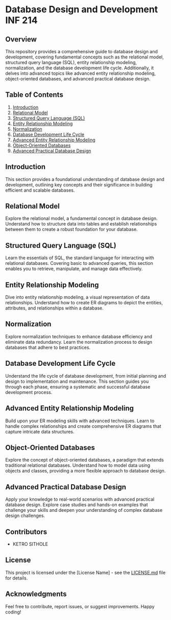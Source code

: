 
# Database Design and Development INF 214

## Overview

This repository provides a comprehensive guide to database design and development, covering fundamental concepts such as the relational model, structured query language (SQL), entity relationship modeling, normalization, and the database development life cycle. Additionally, it delves into advanced topics like advanced entity relationship modeling, object-oriented databases, and advanced practical database design.

## Table of Contents

1. [Introduction](#introduction)
2. [Relational Model](#relational-model)
3. [Structured Query Language (SQL)](#sql)
4. [Entity Relationship Modeling](#entity-relationship-modeling)
5. [Normalization](#normalization)
6. [Database Development Life Cycle](#database-development-life-cycle)
7. [Advanced Entity Relationship Modeling](#advanced-entity-relationship-modeling)
8. [Object-Oriented Databases](#object-oriented-databases)
9. [Advanced Practical Database Design](#advanced-practical-database-design)

## Introduction

This section provides a foundational understanding of database design and development, outlining key concepts and their significance in building efficient and scalable databases.

## Relational Model

Explore the relational model, a fundamental concept in database design. Understand how to structure data into tables and establish relationships between them to create a robust foundation for your database.

## Structured Query Language (SQL)

Learn the essentials of SQL, the standard language for interacting with relational databases. Covering basic to advanced queries, this section enables you to retrieve, manipulate, and manage data effectively.

## Entity Relationship Modeling

Dive into entity relationship modeling, a visual representation of data relationships. Understand how to create ER diagrams to depict the entities, attributes, and relationships within a database.

## Normalization

Explore normalization techniques to enhance database efficiency and eliminate data redundancy. Learn the normalization process to design databases that adhere to best practices.

## Database Development Life Cycle

Understand the life cycle of database development, from initial planning and design to implementation and maintenance. This section guides you through each phase, ensuring a systematic and successful database development process.

## Advanced Entity Relationship Modeling

Build upon your ER modeling skills with advanced techniques. Learn to handle complex relationships and create comprehensive ER diagrams that capture intricate data structures.

## Object-Oriented Databases

Explore the concept of object-oriented databases, a paradigm that extends traditional relational databases. Understand how to model data using objects and classes, providing a more flexible approach to database design.

## Advanced Practical Database Design

Apply your knowledge to real-world scenarios with advanced practical database design. Explore case studies and hands-on examples that challenge your skills and deepen your understanding of complex database design challenges.

## Contributors

- KETRO SITHOLE 
## License

This project is licensed under the [License Name] - see the [LICENSE.md](LICENSE.md) file for details.

## Acknowledgments

Feel free to contribute, report issues, or suggest improvements. Happy coding!
